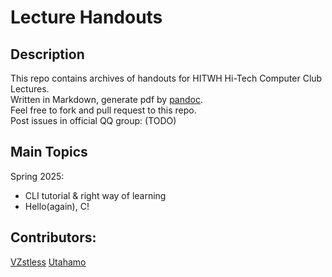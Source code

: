 # Lecture Handouts

## Description

This repo contains archives of handouts for HITWH Hi-Tech Computer Club Lectures.  
Written in Markdown, generate pdf by <a href="https://github.com/jgm/pandoc">pandoc</a>.  
Feel free to fork and pull request to this repo.  
Post issues in official QQ group: (TODO)

## Main Topics
Spring 2025:  
<ul>
<li>CLI tutorial & right way of learning</li>
<li>Hello(again), C!</li>
</ul>

## Contributors:
<a href="https://github.com/VictorZhangAI">VZstless</a>
<a href="https://github.com/Utahamo">Utahamo</a>
